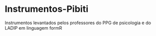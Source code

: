 # Instrumentos-Pibiti
Instrumentos levantados pelos professores do PPG de psicologia e do LADIP em linguagem formR

